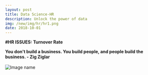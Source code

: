 ```yaml
---
layout: post
title: Data Science-HR
description: Unlock the power of data
img: /new/img/hr/hr1.png
date: 2018-10-01
---
```


**#HR ISSUES: Turnover Rate**

**You don't build a business. You build people, and people build the business. - Zig Ziglar**
<Br>
  <Br>
![Image name](https://static1.squarespace.com/static/5144a1bde4b033f38036b7b9/t/56ab72ebbe7b96fafe9303f5/1454076676264/)
    
